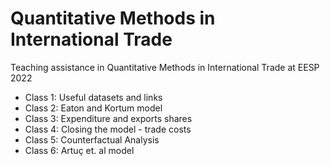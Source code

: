 # Quantitative Methods in International Trade

Teaching assistance in Quantitative Methods in International Trade at EESP 2022

- Class 1: Useful datasets and links 
- Class 2: Eaton and Kortum model
- Class 3: Expenditure and exports shares
- Class 4: Closing the model - trade costs
- Class 5: Counterfactual Analysis
- Class 6: Artuç et. al model
